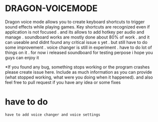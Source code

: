# DRAGON-VOICEMODE

Dragon voice mode allows you to create keyboard shortcuts to trigger sound effects while playing games. Key shortcuts are recognized even if application is not focused . and its allows to add hotkey per audio and manage . soundboard works are mostly done about 80% of work . and it can useable and didnt found any critical issue s yet . but still have to do some improvement . voice changer is still in experiment . have to do lot of things on it . for now i released soundboard for testing perpose i hope you guys can enjoy it

*If you found any bug, something stops working or the program crashes please create issue here. Include as much information as you can provide (what stopped working, what were you doing when it happened). and also feel free to pull request if you have any idea or some fixes

# have to do
    have to add voice changer and voice settings
